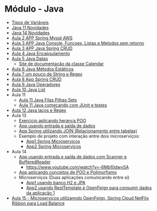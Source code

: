 # Módulo - Java

- <a href="./tipos-variaveis/README.md">Tipos de Variáveis</a>
- <a href="./java-11-novidades/README.md">Java 11 Novidades</a>
- <a href="./java-14-novidades/README.md">Java 14 Novidades</a>
- <a href="./aula2-app-spring-aws/">Aula 2 APP Spring Mysql AWS</a>
- <a href="./aula3-app-java-console/">Aula 3 APP Java Console, Funcoes, Listas e Metodos sem retorno</a>
- <a href="./aula3-app-spring-crud/">Aula 3 APP Java Spring CRUD</a>
- <a href="./aula4-encapsulamento/">Aula 4 Java Encapsulamento</a>
- <a href="./aula5-java-datas/">Aula 5 Java Datas</a>
  - <a href="https://www.javatpoint.com/java-util-calendar">Site de documentação da classe Calendar</a>
- <a href="./aula6-metodos-estaticos/">Aula 6 Java Métodos Estáticos</a>
- <a href="./aula7-app-java-console-str-regex/">Aula 7 um pouco de String e Regex</a>
- <a href="./aula8-app-spring-crud/">Aula 8 App Spring CRUD</a>
- <a href="./aula9-app-java-operadores/">Aula 9 Java Operadores</a>
- <a href="./aula10-app-list/">Aula 10 Java List</a>
- Aula 11
  - <a href="./aula11-app-java-filas-pilhas-sets/">Aula 11 Java Filas Pilhas Sets</a>
  - <a href="./aula11-app-java-maven-junit-tests/">Aula 11 Java começando com JUnit e testes</a> 
- <a href="./aula12-app-java-lacos-regex/">Aula 12 Java laços e Regex</a>
- Aula 13
  - <a href="./aula13-app-exercicio-heranca/">Exercicio aplicando herança POO</a>
  - <a href="./aula13-app-java-input-output/">App usando entrada e saída de dados</a>
  - <a href="./aula13-app-spring-join/">App Spring utilizando JOIN (Relacionamento entre tabelas)</a>
  - Exemplo de projeto com interação entre dois microserviços:
    - <a href="./aula13-app-spring-microtabela/">App1 Spring Microserviços</a>
    - <a href="./aula13-app-spring-microcalculadora/">App2 Spring Microserviços</a>
- Aula 14
  - <a href="./aula14-app-java-input-out/">App usando entrada e saída de dados com Scanner e BufferedReader</a>
    - https://www.youtube.com/watch?v=-6Mb10dwvSA 
  - <a href="./aula14-app-java-poo/">App aplicando conceitos de POO e Polimorfismo</a>
  - Microserviços (Duas aplicações comunicando entre si)
    - <a href="./aula14-app1-spring-microservicos-openfeign/">App1 usando banco H2 e JPA</a>
    - <a href="./aula14-app2-spring-microservicos-openfeign/">App2 usando RestTemplate e OpenFeign para consumir dados da aplicação 1</a>
- <a href="./aula15-microservicos/">Aula 15 - Microserviços utilizanndo OpenFeign, Spring Cloud NetFlix Ribbon para Load Balance</a>